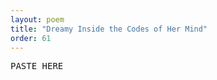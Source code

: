 ```yaml
---
layout: poem
title: "Dreamy Inside the Codes of Her Mind"
order: 61
---
```


<pre>
PASTE HERE
</pre>
